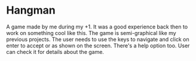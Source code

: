 # Hangman
A game made by me during my +1. It was a good experience back then to work on something cool like this. 
The game is semi-graphical like my previous projects. The user needs to use the keys to navigate and click on enter to accept or as shown on the screen.
There's a help option too. User can check it for details about the game.

